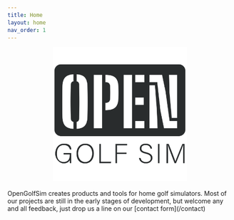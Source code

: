 ```yaml
---
title: Home
layout: home
nav_order: 1
---
```


<div style="text-align:center;"><img src="./assets/ogs-logo.svg" style="max-width: 300px" /></div>
<br />
OpenGolfSim creates products and tools for home golf simulators. Most of our projects are still in the early stages of development, but welcome any and all feedback, just drop us a line on our [contact form](/contact)
